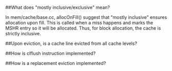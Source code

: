 ##What does "mostly inclusive/exclusive" mean?

In mem/cache/base.cc, allocOnFill() suggest that "mostly inclusive" ensures allocation upon fill.
This is called when a miss happens and marks the MSHR entry so it will be allocated. Thus, for
block allocation, the cache is strictly inclusive.

##Upon eviction, is a cache line evicted from all cache levels?

##How is clflush instruction implemented?

##How is a replacement eviction implemented?

